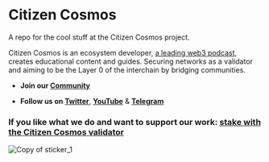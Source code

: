 # Citizen Cosmos

A repo for the cool stuff at the Citizen Cosmos project. 

Citizen Cosmos is an ecosystem developer, [a leading web3 podcast](https://www.citizencosmos.space/), creates educational content and guides. Securing networks as a validator and aiming to be the Layer 0 of the interchain by bridging communities. 

- **Join our [Community](http://discord.gg/X4Dc49byGw)** 

- **Follow us on [Twitter](https://twitter.com/cosmos_voice)**, **[YouTube](https://www.youtube.com/channel/UCP0ZV8ducS3U2QEsIZQ1taQ)** & **[Telegram](https://t.me/citizen_cosmos)**

### If you like what we do and want to support our work: [stake with the Citizen Cosmos validator](https://www.citizencosmos.space/staking) 

![Copy of sticker_1](https://user-images.githubusercontent.com/7550961/217106094-149fa3cb-4d68-4c58-b29a-a1d191f3f0bd.png)

